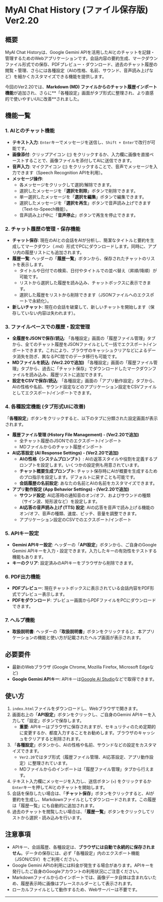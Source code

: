 # MyAI Chat History (ファイル保存版) Ver2.20

## 概要

MyAI Chat Historyは、Google Gemini APIを活用したAIとのチャットを記録・管理するためのWebアプリケーションです。会話内容の要約生成、マークダウンファイル形式での保存、PDFプレビュー・ダウンロード、過去のチャット履歴の閲覧・管理、さらには各種設定（AIの性格、名前、サウンド、音声読み上げなど）を細かくカスタマイズできる機能を提供します。

今回のVer2.20では、**Markdown (MD) ファイルからのチャット履歴インポート機能**が追加され、さらに**「各種設定」画面がタブ形式に整理され、より直感的で使いやすいUIに改善**されました。

## 機能一覧

### 1. AIとのチャット機能

*   **テキスト入力**: `Enter`キーでメッセージを送信し、`Shift + Enter`で改行が可能です。
*   **画像添付**: クリップアイコン (`📎`) をクリックするか、入力欄に画像を直接ペーストすることで、画像ファイルを添付してAIに送信できます。
*   **音声入力**: マイクアイコン (`🎤`) をクリックすることで、音声でメッセージを入力できます（Speech Recognition APIを利用）。
*   **メッセージ操作**:
    *   各メッセージをクリックして選択/解除できます。
    *   選択したメッセージを「**選択を削除**」ボタンで削除できます。
    *   単一選択したメッセージを「**選択を編集**」ボタンで編集できます。
    *   選択したメッセージを「**選択を再生**」ボタンで音声読み上げできます（Text-to-Speech機能）。
    *   音声読み上げ中に「**音声停止**」ボタンで再生を停止できます。

### 2. チャット履歴の管理・保存機能

*   **チャット保存**: 現在のAIとの会話をAIが分析し、簡潔なタイトルと要約を生成してマークダウン（.md）形式でPCにダウンロードします。同時に、アプリ内の履歴リストにも追加されます。
*   **履歴一覧**: ヘッダーの「**履歴一覧**」ボタンから、保存されたチャットのリストを表示します。
    *   タイトルや日付での検索、日付やタイトルでの並べ替え（昇順/降順）が可能です。
    *   リストから選択した履歴を読み込み、チャットボックスに表示できます。
    *   選択した履歴をリストから削除できます（JSONファイルへのエクスポートで永続化）。
*   **新しいチャット**: 現在の会話を破棄して、新しいチャットを開始します（保存していない内容は失われます）。

### 3. ファイルベースでの履歴・設定管理

*   **全履歴をJSONで保存/読込**: 「各種設定」画面の「履歴ファイル管理」タブから、全てのチャット履歴をJSONファイルとして一括でエクスポート/インポートできます。これにより、ブラウザのキャッシュクリアなどによるデータ消失を防ぎ、異なるPC間でのデータ移行も可能です。
*   **MDファイルを読込**: **(Ver2.20で追加)** 「各種設定」画面の「履歴ファイル管理」タブから、過去に「チャット保存」でダウンロードしたマークダウンファイルを読み込み、履歴リストに追加できます。
*   **設定をCSVで保存/読込**: 「各種設定」画面の「アプリ動作設定」タブから、AIの性格や名前、サウンド設定などのアプリケーション設定をCSVファイルとしてエクスポート/インポートできます。

### 4. 各種設定機能 (タブ形式UIに改善)

「**各種設定**」ボタンをクリックすると、以下のタブに分類された設定画面が表示されます。

*   **履歴ファイル管理 (History File Management) - (Ver2.20で追加)**
    *   全チャット履歴のJSONでのエクスポート/インポート
    *   MDファイルからのチャット履歴インポート
*   **AI応答設定 (AI Response Settings) - (Ver2.20で追加)**
    *   **AIの性格（システムプロンプト）**: AIの返答スタイルや役割を定義するプロンプトを設定します。いくつかの設定例も用意されています。
    *   **チャット概要生成プロンプト**: チャット保存時にAIが概要を生成するためのプロ指示を設定します。デフォルトに戻すことも可能です。
    *   **会話履歴の名前設定**: あなたの名前とAIの名前をカスタマイズできます。
*   **アプリ動作設定 (App Behavior Settings) - (Ver2.20で追加)**
    *   **サウンド設定**: AI応答時の通知音のオン/オフ、およびサウンドの種類（サイン波、矩形波など）を設定します。
    *   **AI応答の音声読み上げ (TTS) 設定**: AIの応答を音声で読み上げる機能のオン/オフ、音声の種類、速度、ピッチ、音量を調整できます。
    *   アプリケーション設定のCSVでのエクスポート/インポート

### 5. APIキー設定

*   **Gemini APIキー設定**: ヘッダーの「**API設定**」ボタンから、ご自身のGoogle Gemini APIキーを入力・設定できます。入力したキーの有効性をテストする機能もあります。
*   **キーのクリア**: 設定済みのAPIキーをブラウザから削除できます。

### 6. PDF出力機能

*   **PDFプレビュー**: 現在チャットボックスに表示されている会話内容をPDF形式でプレビュー表示します。
*   **PDFをダウンロード**: プレビュー画面からPDFファイルをPCにダウンロードできます。

### 7. ヘルプ機能

*   **取扱説明書**: ヘッダーの「**取扱説明書**」ボタンをクリックすると、本アプリケーションの機能と使い方が記載されたヘルプ画面が表示されます。

## 必要要件

*   最新のWebブラウザ (Google Chrome, Mozilla Firefox, Microsoft Edgeなど)
*   **Google Gemini APIキー**: APIキーは[Google AI Studio](https://aistudio.google.com/app/apikey)などで取得できます。

## 使い方

1.  `index.html`ファイルをダウンロードし、Webブラウザで開きます。
2.  画面右上の「**API設定**」ボタンをクリックし、ご自身のGemini APIキーを入力して「設定」ボタンで保存します。
    *   **重要**: APIキーはブラウザに保存されますが、セキュリティのため定期的に変更するか、都度入力することをお勧めします。ブラウザのキャッシュをクリアすると削除されます。
3.  「**各種設定**」ボタンから、AIの性格や名前、サウンドなどの設定をカスタマイズできます。
    *   `Ver2.20`ではタブ形式（履歴ファイル管理、AI応答設定、アプリ動作設定）に整理されています。
    *   MDファイルからのインポートは「履歴ファイル管理」タブから行えます。
4.  テキスト入力欄にメッセージを入力し、送信ボタン (`✈️`) をクリックするか`Enter`キーを押してAIとのチャットを開始します。
5.  会話を保存したい場合は、「**チャット保存**」ボタンをクリックすると、AIが要約を生成し、Markdownファイルとしてダウンロードされます。この履歴は「履歴一覧」にも自動的に追加されます。
6.  過去のチャットを閲覧したい場合は、「**履歴一覧**」ボタンをクリックしてリストから選択・読み込みを行います。

## 注意事項

*   APIキー、会話履歴、各種設定は、**ブラウザには自動で永続的に保存されません**。データの保存には、必ず「各種設定」内のエクスポート機能（JSON/CSV）をご利用ください。
*   Google Gemini APIの利用には料金が発生する場合があります。APIキーを発行したご自身のGoogleアカウントの利用状況にご注意ください。
*   Markdownファイルからのインポートでは、画像データ自体は含まれないため、履歴表示時に画像はプレースホルダーとして表示されます。
*   ローカルファイルとして動作するため、Webサーバーは不要です。

---